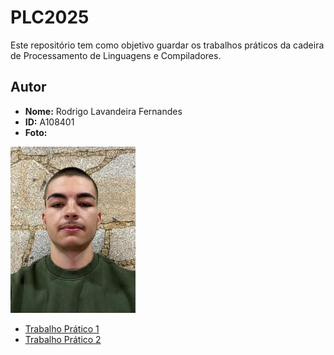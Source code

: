# PLC2025

Este repositório tem como objetivo guardar os trabalhos práticos da cadeira de Processamento de Linguagens e Compiladores.

## Autor
- **Nome:** Rodrigo Lavandeira Fernandes
- **ID:** A108401
- **Foto:** 
<img src="foto.jpeg" alt="Foto do autor" width="200">



* [Trabalho Prático 1](./TP1/)
* [Trabalho Prático 2](./TP2/)